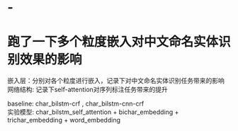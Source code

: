 # -
跑了一下多个粒度嵌入对中文命名实体识别效果的影响
===



嵌入层：分别对各个粒度进行嵌入，记录下对中文命名实体识别任务带来的影响<br>
网络结构: 记录下self-attention对序列标注任务带来的提升<br>

baseline: char_bilstm-crf , char_bilstm-cnn-crf <br>
实验模型: char_bilstm_self_attention + bichar_embedding + trichar_embedding + word_embedding  

